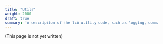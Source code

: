 ```yaml
---
title: "Utils"
weight: 2000
draft: true
summary: "A description of the lc0 utility code, such as logging, command line parsing, etc."
---
```


(This page is not yet written)